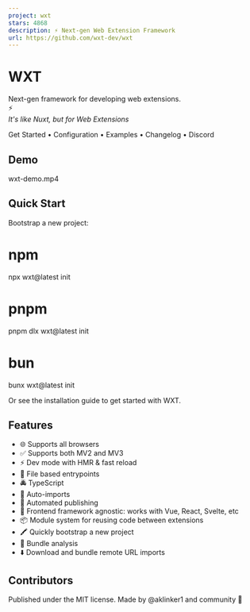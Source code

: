 ```yaml
---
project: wxt
stars: 4868
description: ⚡ Next-gen Web Extension Framework
url: https://github.com/wxt-dev/wxt
---
```


WXT
===

Next-gen framework for developing web extensions.  
⚡  
_It's like Nuxt, but for Web Extensions_

Get Started • Configuration • Examples • Changelog • Discord

Demo
----

wxt-demo.mp4

Quick Start
-----------

Bootstrap a new project:

# npm
npx wxt@latest init

# pnpm
pnpm dlx wxt@latest init

# bun
bunx wxt@latest init

Or see the installation guide to get started with WXT.

Features
--------

-   🌐 Supports all browsers
-   ✅ Supports both MV2 and MV3
-   ⚡ Dev mode with HMR & fast reload
-   📂 File based entrypoints
-   🚔 TypeScript
-   🦾 Auto-imports
-   🤖 Automated publishing
-   🎨 Frontend framework agnostic: works with Vue, React, Svelte, etc
-   📦 Module system for reusing code between extensions
-   🖍️ Quickly bootstrap a new project
-   📏 Bundle analysis
-   ⬇️ Download and bundle remote URL imports

Contributors
------------

Published under the MIT license. Made by @aklinker1 and community 💛
